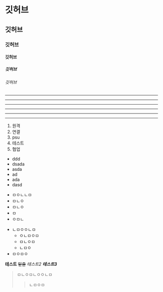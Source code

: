 # 깃허브

## 깃허브

### 깃허브

#### 깃허브

##### 깃허브

###### 깃허브

---

-----------

- - - 

***

*********

* * *


1. 원격
2. 연결
3. psu
4. 테스트
5. 협업

- ddd
- dsada
- asda
- ad
- ada
- dasd

+ ㅁㅇㄴㄴㅁ
+ ㅁㄴㅇ
+ ㅁㄴㅇ
+ ㅁ
+ ㅇㅁㄴ

- ㄴㅁㅇㅇㄴㅁ
  - ㅇㄴㅁㅇㅁ
  - ㅁㄴㅇㅁ
  - ㄴㅁㅇ
- ㅁㅇㅁㅇ


**테스트** ~~밑줄~~ *테스트2* ***테스트3*** 
> ㅁㄴㅇㅁㄴㅇㅇㄴㅁ
>> ㄴㅁㅇㅁ

